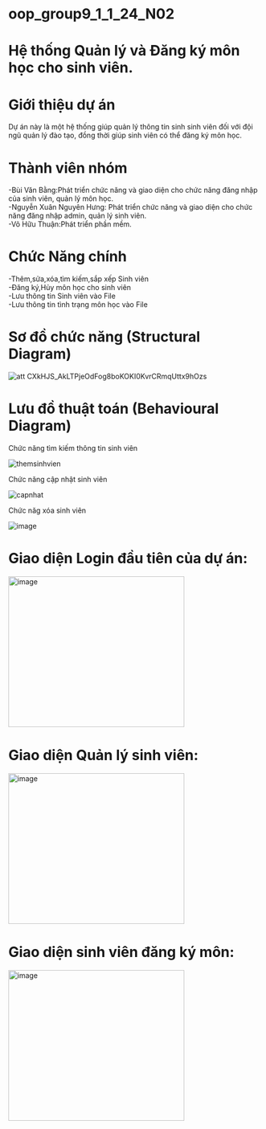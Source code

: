 # oop_group9_1_1_24_N02
# Hệ thống Quản lý và Đăng ký môn học cho sinh viên.
# Giới thiệu dự án
Dự án này là một hệ thống giúp quản lý thông tin sinh sinh viên đối với đội ngũ quản lý đào tạo, đồng thời giúp sinh viên có thể đăng ký môn học.
# Thành viên nhóm
-Bùi Văn Bằng:Phát triển chức năng và giao diện cho chức năng đăng nhập của sinh viên, quản lý môn học.<br>
-Nguyễn Xuân Nguyên Hưng: Phát triển chức năng và giao diện cho chức năng đăng nhập admin, quản lý sinh viên.<br>
-Võ Hữu Thuận:Phát triển phần mềm.
# Chức Năng chính
-Thêm,sửa,xóa,tìm kiếm,sắp xếp Sinh viên<br>
-Đăng ký,Hủy môn học cho sinh viên<br>
-Lưu thông tin Sinh viên vào File<br>
-Lưu thông tin tình trạng môn học vào File

# Sơ đồ chức năng (Structural Diagram)


![att CXkHJS_AkLTPjeOdFog8boKOKI0KvrCRmqUttx9hOzs](https://github.com/user-attachments/assets/f78b4c41-df0c-494d-b6e3-1ee7b7c8d9c0)



# Lưu đồ thuật toán (Behavioural Diagram)

Chức năng tìm kiếm thông tin sinh viên 

![themsinhvien](https://github.com/user-attachments/assets/d2bd1dd7-3d50-48fa-bfa4-9e0be1156c1e)

Chức năng cập nhật sinh viên

![capnhat](https://github.com/user-attachments/assets/f77b09f5-0c52-4ff1-9976-7889497cde74)

Chức năg xóa sinh viên 

![image](https://github.com/user-attachments/assets/e410821b-ac63-4aab-bade-ad1ed0cc50c6)

# Giao diện Login đầu tiên của dự án:

<img width="350" height="300" alt="image" src="https://github.com/user-attachments/assets/db2660cc-aeb5-422d-8349-7cb13b399736">

# Giao diện Quản lý sinh viên:
<img width="350" height="300" alt="image" src="https://github.com/user-attachments/assets/282d10a9-43ba-4549-8bfe-5bba6d1be8f1">

# Giao diện sinh viên đăng ký môn:
<img width="350" height="300" alt="image" src="https://github.com/user-attachments/assets/ca0cd570-f4dd-4045-84af-50a55791051f">
